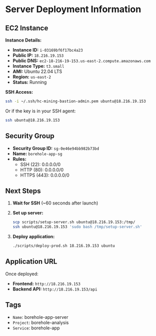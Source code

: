 # Server Deployment Information

## EC2 Instance

**Instance Details:**
- **Instance ID:** `i-03169bf6f17bc4a23`
- **Public IP:** `18.216.19.153`
- **Public DNS:** `ec2-18-216-19-153.us-east-2.compute.amazonaws.com`
- **Instance Type:** `t3.small`
- **AMI:** Ubuntu 22.04 LTS
- **Region:** `us-east-2`
- **Status:** Running

**SSH Access:**
```bash
ssh -i ~/.ssh/hc-mining-bastion-admin.pem ubuntu@18.216.19.153
```

Or if the key is in your SSH agent:
```bash
ssh ubuntu@18.216.19.153
```

## Security Group

- **Security Group ID:** `sg-0e46e94bb982b73bd`
- **Name:** `borehole-app-sg`
- **Rules:**
  - SSH (22): 0.0.0.0/0
  - HTTP (80): 0.0.0.0/0
  - HTTPS (443): 0.0.0.0/0

## Next Steps

1. **Wait for SSH** (~60 seconds after launch)
2. **Set up server:**
   ```bash
   scp scripts/setup-server.sh ubuntu@18.216.19.153:/tmp/
   ssh ubuntu@18.216.19.153 'sudo bash /tmp/setup-server.sh'
   ```

3. **Deploy application:**
   ```bash
   ./scripts/deploy-prod.sh 18.216.19.153 ubuntu
   ```

## Application URL

Once deployed:
- **Frontend:** `http://18.216.19.153`
- **Backend API:** `http://18.216.19.153/api`

## Tags

- `Name`: borehole-app-server
- `Project`: borehole-analysis
- `Service`: borehole-app

